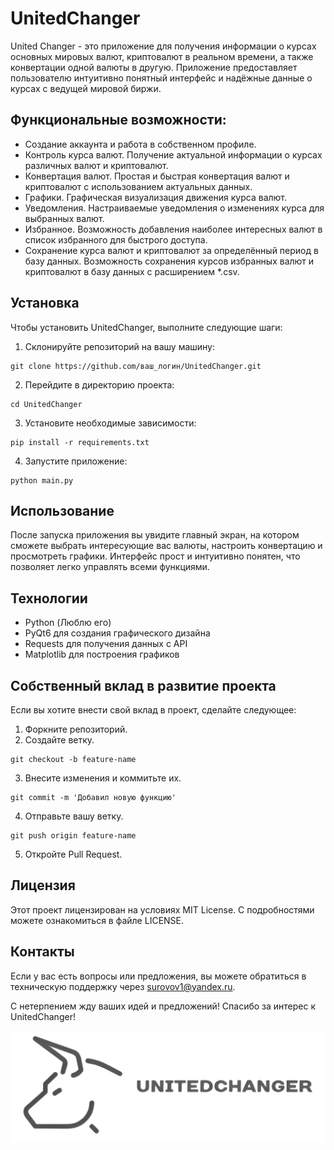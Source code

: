 # UnitedChanger

United Changer - это приложение для получения информации о курсах основных мировых валют, криптовалют в реальном времени, а также конвертации одной валюты в другую. Приложение предоставляет пользователю интуитивно понятный интерфейс и надёжные данные о курсах с ведущей мировой биржи.

## Функциональные возможности:

- Создание аккаунта и работа в собственном профиле.
- Контроль курса валют. Получение актуальной информации о курсах различных валют и криптовалют.
- Конвертация валют. Простая и быстрая конвертация валют и криптовалют с использованием актуальных данных.
- Графики. Графическая визуализация движения курса валют.
- Уведомления. Настраиваемые уведомления о изменениях курса для выбранных валют.
- Избранное. Возможность добавления наиболее интересных валют в список избранного для быстрого доступа.
- Сохранение курса валют и криптовалют за определённый период в базу данных. Возможность сохранения курсов избранных валют и криптовалют в базу данных с расширением *.csv.

## Установка

Чтобы установить UnitedChanger, выполните следующие шаги:
1. Склонируйте репозиторий на вашу машину:
```console
git clone https://github.com/ваш_логин/UnitedChanger.git
```
2. Перейдите в директорию проекта:
```console
cd UnitedChanger
```
3. Установите необходимые зависимости:
```console
pip install -r requirements.txt
```
4. Запустите приложение:
```console
python main.py
```

## Использование

После запуска приложения вы увидите главный экран, на котором сможете выбрать интересующие вас валюты, настроить конвертацию и просмотреть графики. Интерфейс прост и интуитивно понятен, что позволяет легко управлять всеми функциями.

## Технологии

- Python (Люблю его)
- PyQt6 для создания графического дизайна
- Requests для получения данных с API
- Matplotlib для построения графиков

## Собственный вклад в развитие проекта

Если вы хотите внести свой вклад в проект, сделайте следующее:

1. Форкните репозиторий.
2. Создайте ветку.
```console
git checkout -b feature-name
```
3. Внесите изменения и коммитьте их.
```console
git commit -m 'Добавил новую функцию'
```
4. Отправьте вашу ветку.
```console
git push origin feature-name
```
5. Откройте Pull Request.

## Лицензия

Этот проект лицензирован на условиях MIT License. С подробностями можете ознакомиться в файле LICENSE.

## Контакты

Если у вас есть вопросы или предложения, вы можете обратиться в техническую поддержку через surovov1@yandex.ru.

С нетерпением жду ваших идей и предложений! Спасибо за интерес к UnitedChanger!

![Logo](./icons/readmeicon.png)
